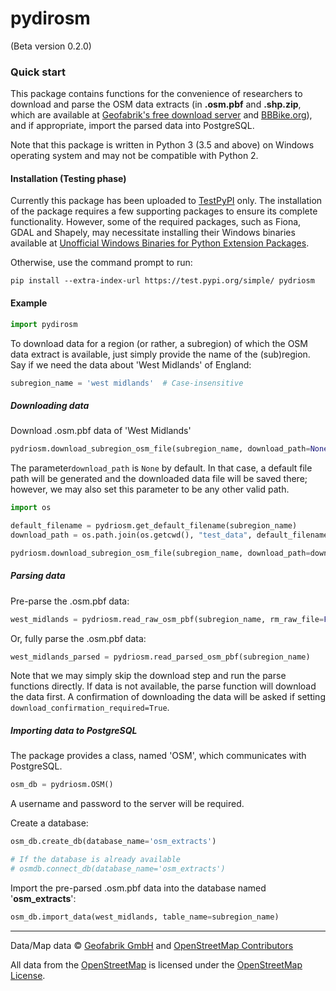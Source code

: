 # pydirosm

(Beta version 0.2.0)



### Quick start

This package contains functions for the convenience of researchers to download and parse the OSM data extracts (in **.osm.pbf** and **.shp.zip**, which are available at [Geofabrik's free download server](https://download.geofabrik.de/) and [BBBike.org](https://www.bbbike.org/)), and if appropriate, import the parsed data into PostgreSQL. 

Note that this package is written in Python 3 (3.5 and above) on Windows operating system and may not be compatible with Python 2. 



#### Installation (Testing phase)

Currently this package has been uploaded to [TestPyPI](https://test.pypi.org/project/pydriosm/) only. The installation of the package requires a few supporting packages to ensure its complete functionality. However, some of the required packages, such as Fiona, GDAL and Shapely, may necessitate installing their Windows binaries available at [Unofficial Windows Binaries for Python Extension Packages](https://www.lfd.uci.edu/~gohlke/pythonlibs/). 

Otherwise, use the command prompt to run:

```
pip install --extra-index-url https://test.pypi.org/simple/ pydriosm
```



#### Example

```python
import pydirosm
```

To download data for a region (or rather, a subregion) of which the OSM data extract is available, just simply provide the name of the (sub)region. Say if we need the data about 'West Midlands' of England:

```python
subregion_name = 'west midlands'  # Case-insensitive
```



##### Downloading data

Download .osm.pbf data of 'West Midlands'

```python
pydriosm.download_subregion_osm_file(subregion_name, download_path=None)
```

The parameter`download_path` is `None` by default. In that case, a default file path will be generated and the downloaded data file will be saved there; however, we may also set this parameter to be any other valid path. 

```python
import os

default_filename = pydriosm.get_default_filename(subregion_name)
download_path = os.path.join(os.getcwd(), "test_data", default_filename)

pydriosm.download_subregion_osm_file(subregion_name, download_path=download_path)
```



##### Parsing data

Pre-parse the .osm.pbf data:

```python
west_midlands = pydriosm.read_raw_osm_pbf(subregion_name, rm_raw_file=False)
```

Or, fully parse the .osm.pbf data:

```python
west_midlands_parsed = pydriosm.read_parsed_osm_pbf(subregion_name)
```

Note that we may simply skip the download step and run the parse functions directly. If data is not available, the parse function will download the data first. A confirmation of downloading the data will be asked if setting `download_confirmation_required=True`.



##### Importing data to PostgreSQL

The package provides a class, named 'OSM', which communicates with PostgreSQL. 

```python
osm_db = pydriosm.OSM()
```

A username and password to the server will be required. 

Create a database:

```python
osm_db.create_db(database_name='osm_extracts')  

# If the database is already available
# osmdb.connect_db(database_name='osm_extracts')
```

Import the pre-parsed .osm.pbf data into the database named '**osm_extracts**':

```python
osm_db.import_data(west_midlands, table_name=subregion_name)
```



---

Data/Map data © [Geofabrik GmbH](http://www.geofabrik.de/) and [OpenStreetMap Contributors](http://www.openstreetmap.org/) 

All data from the [OpenStreetMap](https://www.openstreetmap.org) is licensed under the [OpenStreetMap License](https://www.openstreetmap.org/copyright). 